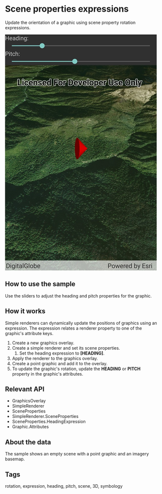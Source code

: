 # Scene properties expressions

Update the orientation of a graphic using scene property rotation expressions.

![](ScenePropertiesExpressions.jpg)

## How to use the sample

Use the sliders to adjust the heading and pitch properties for the graphic.

## How it works

Simple renderers can dynamically update the positions of graphics using an expression. The expression relates a renderer property to one of the graphic's attribute keys.

1. Create a new graphics overlay.
2. Create a simple renderer and set its scene properties.
    1. Set the heading expression to **[HEADING]**.
3. Apply the renderer to the graphics overlay.
4. Create a point graphic and add it to the overlay.
5. To update the graphic's rotation, update the **HEADING** or **PITCH** property in the graphic's attributes.

## Relevant API

* GraphicsOverlay
* SimpleRenderer
* SceneProperties
* SimpleRenderer.SceneProperties
* SceneProperties.HeadingExpression
* Graphic.Attributes

## About the data

The sample shows an empty scene with a point graphic and an imagery basemap.

## Tags

rotation, expression, heading, pitch, scene, 3D, symbology